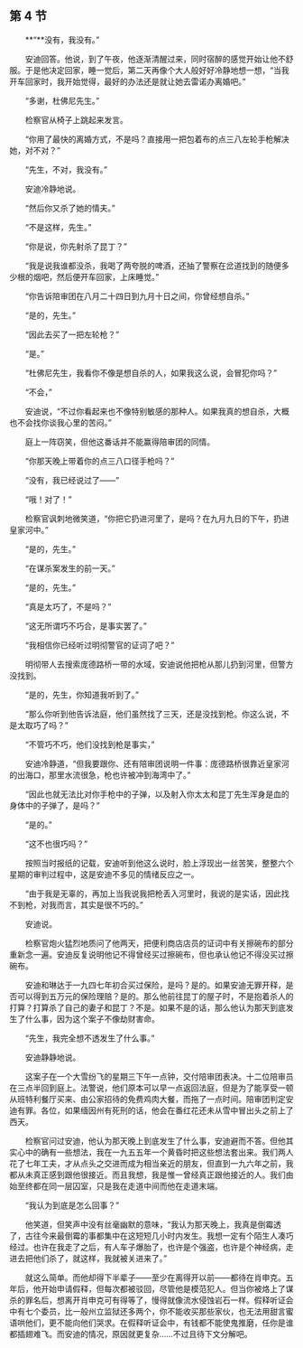 ## 第 4 节

&emsp;&emsp;**“**没有，我没有。”

&emsp;&emsp;安迪回答。他说，到了午夜，他逐渐清醒过来，同时宿醉的感觉开始让他不舒服。于是他决定回家，睡一觉后，第二天再像个大人般好好冷静地想一想，“当我开车回家时，我开始觉得，最好的办法还是就让她去雷诺办离婚吧。”

&emsp;&emsp;“多谢，杜佛尼先生。”

&emsp;&emsp;检察官从椅子上跳起来发言。

&emsp;&emsp;“你用了最快的离婚方式，不是吗？直接用一把包着布的点三八左轮手枪解决她，对不对？”

&emsp;&emsp;“先生，不对，我没有。”

&emsp;&emsp;安迪冷静地说。

&emsp;&emsp;“然后你又杀了她的情夫。”

&emsp;&emsp;“不是这样，先生。”

&emsp;&emsp;“你是说，你先射杀了昆丁？”

&emsp;&emsp;“我是说我谁都没杀，我喝了两夸脱的啤酒，还抽了警察在岔道找到的随便多少根的烟吧，然后便开车回家，上床睡觉。”

&emsp;&emsp;“你告诉陪审团在八月二十四日到九月十日之间，你曾经想自杀。”

&emsp;&emsp;“是的，先生。”

&emsp;&emsp;“因此去买了一把左轮枪？”

&emsp;&emsp;“是。”

&emsp;&emsp;“杜佛尼先生，我看你不像是想自杀的人，如果我这么说，会冒犯你吗？”

&emsp;&emsp;“不会，”

&emsp;&emsp;安迪说，“不过你看起来也不像特别敏感的那种人。如果我真的想自杀，大概也不会找你谈我心里的苦闷。”

&emsp;&emsp;庭上一阵窃笑，但他这番话并不能赢得陪审团的同情。

&emsp;&emsp;“你那天晚上带着你的点三八口径手枪吗？”

&emsp;&emsp;“没有，我已经说过了——”

&emsp;&emsp;“哦！对了！”

&emsp;&emsp;检察官讽刺地微笑道，“你把它扔进河里了，是吗？在九月九日的下午，扔进皇家河中。”

&emsp;&emsp;“是的，先生。”

&emsp;&emsp;“在谋杀案发生的前一天。”

&emsp;&emsp;“是的，先生。”

&emsp;&emsp;“真是太巧了，不是吗？”

&emsp;&emsp;“这无所谓巧不巧合，是事实罢了。”

&emsp;&emsp;“我相信你已经听过明彻警官的证词了吧？”

&emsp;&emsp;明彻带人去搜索庞德路桥一带的水域，安迪说他把枪从那儿扔到河里，但警方没找到。

&emsp;&emsp;“是的，先生，你知道我听到了。”

&emsp;&emsp;“那么你听到他告诉法庭，他们虽然找了三天，还是没找到枪。你这么说，不是太取巧了吗？”

&emsp;&emsp;“不管巧不巧，他们没找到枪是事实，”

&emsp;&emsp;安迪冷静道，“但我要跟你、还有陪审团说明一件事：庞德路桥很靠近皇家河的出海口，那里水流很急，枪也许被冲到海湾中了。”

&emsp;&emsp;“因此也就无法比对你手枪中的子弹，以及射入你太太和昆丁先生浑身是血的身体中的子弹了，是吗？”

&emsp;&emsp;“是的。”

&emsp;&emsp;“这不也很巧吗？”

&emsp;&emsp;按照当时报纸的记载，安迪听到他这么说时，脸上浮现出一丝苦笑，整整六个星期的审判过程中，这是安迪不多见的情绪反应之一。

&emsp;&emsp;“由于我是无辜的，再加上当我说我把枪丢入河里时，我说的是实话，因此找不到枪，对我而言，其实是很不巧的。”

&emsp;&emsp;安迪说。

&emsp;&emsp;检察官炮火猛烈地质问了他两天，把便利商店店员的证词中有关擦碗布的部分重新念一遍。安迪反复说明他记不得曾经买过擦碗布，但也承认他记不得没买过擦碗布。

&emsp;&emsp;安迪和琳达于一九四七年初合买过保险，是吗？是的。如果安迪无罪开释，是否可以得到五万元的保险理赔？是的。那么他前往昆丁的屋子时，不是抱着杀人的打算？打算杀了自己的妻子和昆丁？不是。如果不是的话，那么他认为那天到底发生了什么事，因为这个案子不像劫财害命。

&emsp;&emsp;“先生，我完全想不透发生了什么事。”

&emsp;&emsp;安迪静静地说。

&emsp;&emsp;这案子在一个大雪纷飞的星期三下午一点钟，交付陪审团表决。十二位陪审员在三点半回到庭上。法警说，他们原本可以早一点返回法庭，但是为了能享受一顿从班特利餐厅买来、由公家招待的免费鸡肉大餐，而拖了一点时间。陪审团判定安迪有罪。各位，如果缅因州有死刑的话，他会在番红花还未从雪中冒出头之前上了西天。

&emsp;&emsp;检察官问过安迪，他认为那天晚上到底发生了什么事，安迪避而不答。但他其实心中的确有一些想法，我在一九五五年一个黄昏时把这些想法套出来。我们两人花了七年工夫，才从点头之交进而成为相当亲近的朋友，但直到一九六年之前，我都从未真正感到跟他很接近。而且我想，我是惟一曾经真正跟他接近的人。我们由始至终都在同一层囚室，只是我在走道中间而他在走道末端。

&emsp;&emsp;“我认为到底是怎么回事？”

&emsp;&emsp;他笑道，但笑声中没有丝毫幽默的意味，“我认为那天晚上，我真是倒霉透了，古往今来最倒霉的事都集中在这短短几小时内发生。我想一定有个陌生人凑巧经过。也许在我走了之后，有人车子爆胎了，也许是个强盗，也许是个神经病，走进去把他们杀了，就这样，我就被关进来了。”

&emsp;&emsp;就这么简单。而他却得下半辈子——至少在离得开以前——都待在肖申克。五年后，他开始申请假释，但每次都被驳回，尽管他是模范犯人。但当你被烙上了谋杀的罪名后，想离开肖申克可有得等了，慢得就像流水侵蚀岩石一样。假释听证会中有七个委员，比一般州立监狱还多两个，你不能收买那些家伙，也无法用甜言蜜语哄他们，更不能向他们哭求。在假释听证会中，有钱都不能使鬼推磨，任你是谁都插翅难飞。而安迪的情况，原因就更复杂……不过且待下文分解吧。